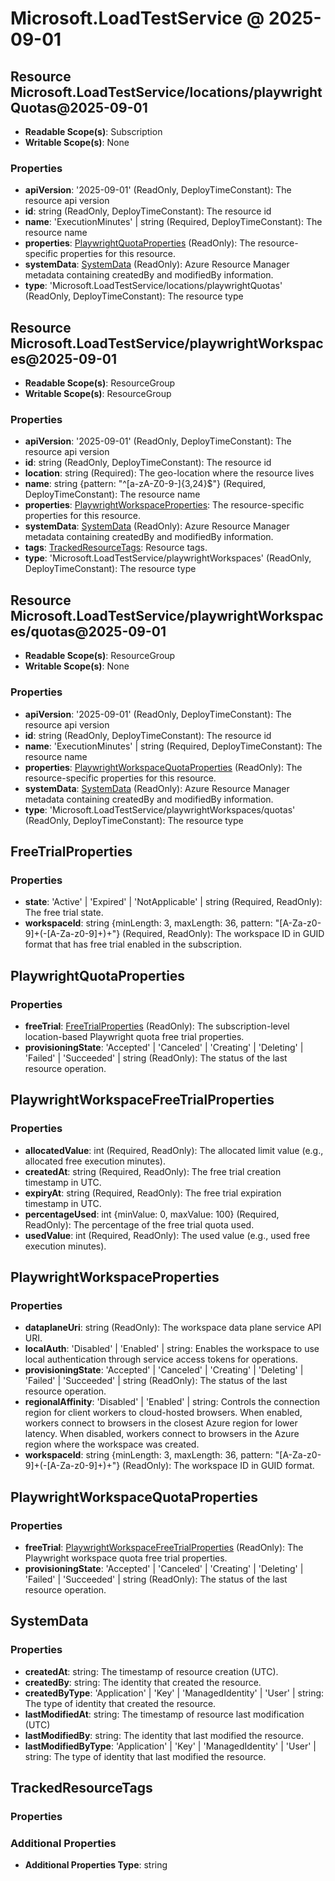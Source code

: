 # Microsoft.LoadTestService @ 2025-09-01

## Resource Microsoft.LoadTestService/locations/playwrightQuotas@2025-09-01
* **Readable Scope(s)**: Subscription
* **Writable Scope(s)**: None
### Properties
* **apiVersion**: '2025-09-01' (ReadOnly, DeployTimeConstant): The resource api version
* **id**: string (ReadOnly, DeployTimeConstant): The resource id
* **name**: 'ExecutionMinutes' | string (Required, DeployTimeConstant): The resource name
* **properties**: [PlaywrightQuotaProperties](#playwrightquotaproperties) (ReadOnly): The resource-specific properties for this resource.
* **systemData**: [SystemData](#systemdata) (ReadOnly): Azure Resource Manager metadata containing createdBy and modifiedBy information.
* **type**: 'Microsoft.LoadTestService/locations/playwrightQuotas' (ReadOnly, DeployTimeConstant): The resource type

## Resource Microsoft.LoadTestService/playwrightWorkspaces@2025-09-01
* **Readable Scope(s)**: ResourceGroup
* **Writable Scope(s)**: ResourceGroup
### Properties
* **apiVersion**: '2025-09-01' (ReadOnly, DeployTimeConstant): The resource api version
* **id**: string (ReadOnly, DeployTimeConstant): The resource id
* **location**: string (Required): The geo-location where the resource lives
* **name**: string {pattern: "^[a-zA-Z0-9-]{3,24}$"} (Required, DeployTimeConstant): The resource name
* **properties**: [PlaywrightWorkspaceProperties](#playwrightworkspaceproperties): The resource-specific properties for this resource.
* **systemData**: [SystemData](#systemdata) (ReadOnly): Azure Resource Manager metadata containing createdBy and modifiedBy information.
* **tags**: [TrackedResourceTags](#trackedresourcetags): Resource tags.
* **type**: 'Microsoft.LoadTestService/playwrightWorkspaces' (ReadOnly, DeployTimeConstant): The resource type

## Resource Microsoft.LoadTestService/playwrightWorkspaces/quotas@2025-09-01
* **Readable Scope(s)**: ResourceGroup
* **Writable Scope(s)**: None
### Properties
* **apiVersion**: '2025-09-01' (ReadOnly, DeployTimeConstant): The resource api version
* **id**: string (ReadOnly, DeployTimeConstant): The resource id
* **name**: 'ExecutionMinutes' | string (Required, DeployTimeConstant): The resource name
* **properties**: [PlaywrightWorkspaceQuotaProperties](#playwrightworkspacequotaproperties) (ReadOnly): The resource-specific properties for this resource.
* **systemData**: [SystemData](#systemdata) (ReadOnly): Azure Resource Manager metadata containing createdBy and modifiedBy information.
* **type**: 'Microsoft.LoadTestService/playwrightWorkspaces/quotas' (ReadOnly, DeployTimeConstant): The resource type

## FreeTrialProperties
### Properties
* **state**: 'Active' | 'Expired' | 'NotApplicable' | string (Required, ReadOnly): The free trial state.
* **workspaceId**: string {minLength: 3, maxLength: 36, pattern: "[A-Za-z0-9]+(-[A-Za-z0-9]+)+"} (Required, ReadOnly): The workspace ID in GUID format that has free trial enabled in the subscription.

## PlaywrightQuotaProperties
### Properties
* **freeTrial**: [FreeTrialProperties](#freetrialproperties) (ReadOnly): The subscription-level location-based Playwright quota free trial properties.
* **provisioningState**: 'Accepted' | 'Canceled' | 'Creating' | 'Deleting' | 'Failed' | 'Succeeded' | string (ReadOnly): The status of the last resource operation.

## PlaywrightWorkspaceFreeTrialProperties
### Properties
* **allocatedValue**: int (Required, ReadOnly): The allocated limit value (e.g., allocated free execution minutes).
* **createdAt**: string (Required, ReadOnly): The free trial creation timestamp in UTC.
* **expiryAt**: string (Required, ReadOnly): The free trial expiration timestamp in UTC.
* **percentageUsed**: int {minValue: 0, maxValue: 100} (Required, ReadOnly): The percentage of the free trial quota used.
* **usedValue**: int (Required, ReadOnly): The used value (e.g., used free execution minutes).

## PlaywrightWorkspaceProperties
### Properties
* **dataplaneUri**: string (ReadOnly): The workspace data plane service API URI.
* **localAuth**: 'Disabled' | 'Enabled' | string: Enables the workspace to use local authentication through service access tokens for operations.
* **provisioningState**: 'Accepted' | 'Canceled' | 'Creating' | 'Deleting' | 'Failed' | 'Succeeded' | string (ReadOnly): The status of the last resource operation.
* **regionalAffinity**: 'Disabled' | 'Enabled' | string: Controls the connection region for client workers to cloud-hosted browsers. When enabled, workers connect to browsers in the closest Azure region for lower latency. When disabled, workers connect to browsers in the Azure region where the workspace was created.
* **workspaceId**: string {minLength: 3, maxLength: 36, pattern: "[A-Za-z0-9]+(-[A-Za-z0-9]+)+"} (ReadOnly): The workspace ID in GUID format.

## PlaywrightWorkspaceQuotaProperties
### Properties
* **freeTrial**: [PlaywrightWorkspaceFreeTrialProperties](#playwrightworkspacefreetrialproperties) (ReadOnly): The Playwright workspace quota free trial properties.
* **provisioningState**: 'Accepted' | 'Canceled' | 'Creating' | 'Deleting' | 'Failed' | 'Succeeded' | string (ReadOnly): The status of the last resource operation.

## SystemData
### Properties
* **createdAt**: string: The timestamp of resource creation (UTC).
* **createdBy**: string: The identity that created the resource.
* **createdByType**: 'Application' | 'Key' | 'ManagedIdentity' | 'User' | string: The type of identity that created the resource.
* **lastModifiedAt**: string: The timestamp of resource last modification (UTC)
* **lastModifiedBy**: string: The identity that last modified the resource.
* **lastModifiedByType**: 'Application' | 'Key' | 'ManagedIdentity' | 'User' | string: The type of identity that last modified the resource.

## TrackedResourceTags
### Properties
### Additional Properties
* **Additional Properties Type**: string

